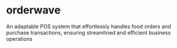 # orderwave
An adaptable POS system that effortlessly handles food orders and purchase transactions, ensuring streamlined and efficient business operations
